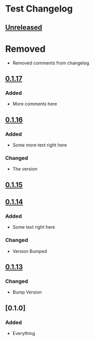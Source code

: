 # Test Changelog

## [Unreleased]
<!-- UNRELEASED START -->
# Removed
- Removed comments from changelog

<!-- UNRELEASED END -->

## [0.1.17]
### Added
- More comments here

## [0.1.16]
### Added
- Some more text right here

### Changed
- The version

## [0.1.15]

## [0.1.14]
### Added
- Some text right here

### Changed
- Version Bumped

## [0.1.13]
### Changed
- Bump Version

## [0.1.0]
### Added
- Everything

[Unreleased]: https://github.com/PolyhedralDev/TerraOverworldConfig/compare/v0.1.18...HEAD
[0.1.18]: https://github.com/PolyhedralDev/TerraOverworldConfig/compare/v0.1.17...v0.1.18
[0.1.17]: https://github.com/PolyhedralDev/TerraOverworldConfig/compare/v0.1.16...v0.1.17
[0.1.16]: https://github.com/PolyhedralDev/TerraOverworldConfig/compare/v0.1.15...v0.1.16
[0.1.15]: https://github.com/PolyhedralDev/TerraOverworldConfig/compare/v0.1.14...v0.1.15
[0.1.14]: https://github.com/PolyhedralDev/TerraOverworldConfig/compare/v0.1.13...v0.1.14
[0.1.13]: https://github.com/PolyhedralDev/TerraOverworldConfig/compare/v0.1.12...v0.1.13
[1.0.0]: https://github.com/Astrashh/ConfigPackAutomation/releases/tag/v1.0.0